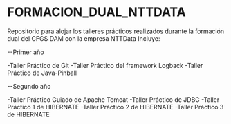 # FORMACION_DUAL_NTTDATA
Repositorio para alojar los talleres prácticos realizados durante la formación dual del CFGS DAM con la empresa NTTData
Incluye:

--Primer año

-Taller Práctico de Git
-Taller Práctico del framework Logback
-Taller Práctico de Java-Pinball 

--Segundo año

-Taller Práctico Guiado de Apache Tomcat
-Taller Práctico de JDBC
-Taller Práctico 1 de HIBERNATE
-Taller Práctico 2 de HIBERNATE
-Taller Práctico 3 de HIBERNATE
